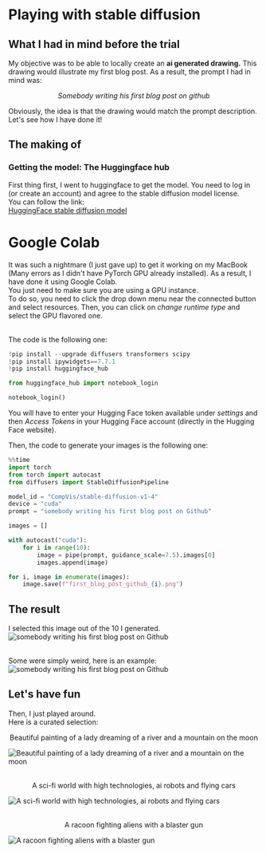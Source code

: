 # Playing with stable diffusion

## What I had in mind before the trial

My objective was to be able to locally create an <b>ai generated drawing.</b>
This drawing would illustrate my first blog post.
As a result, the prompt I had in mind was:
<p style='text-align: center;'><i>Somebody writing his first blog post on github</i></p>
Obviously, the idea is that the drawing would match the prompt description.
Let's see how I have done it!

## The making of

### Getting the model: The Huggingface hub
First thing first, I went to huggingface to get the model. You need to log in (or create an account) and agree to the stable diffusion model license. 
<br>You can follow the link:
<br>[HuggingFace stable diffusion model](https://huggingface.co/CompVis/stable-diffusion-v1-4)

# Google Colab

It was such a nightmare (I just gave up) to get it working on my MacBook (Many errors as I didn't have PyTorch GPU already installed). 
As a result, I have done it using Google Colab.
<br>You just need to make sure you are using a GPU instance.
<br>To do so, you need to click the drop down menu near the connected button and select resources. Then, you can click on <i>change runtime type</i> and select the GPU flavored one.

<br>The code is the following one:
```python
!pip install --upgrade diffusers transformers scipy
!pip install ipywidgets==7.7.1
!pip install huggingface_hub

from huggingface_hub import notebook_login

notebook_login()
```

You will have to enter your Hugging Face token available under <i>settings</i> and then <i>Access Tokens</i> in your Hugging Face account (directly in the Hugging Face website).

Then, the code to generate your images is the following one:
```python
%%time
import torch
from torch import autocast
from diffusers import StableDiffusionPipeline

model_id = "CompVis/stable-diffusion-v1-4"
device = "cuda"
prompt = "somebody writing his first blog post on Github"

images = []

with autocast("cuda"):
    for i in range(10):
        image = pipe(prompt, guidance_scale=7.5).images[0]  
        images.append(image)

for i, image in enumerate(images):
    image.save(f"first_blog_post_github_{i}.png")
```
## The result

I selected this image out of the 10 I generated.
<br>![somebody writing his first blog post on Github](./images/27102022/first_blog_post_github_2.png)

<br> Some were simply weird, here is an example:
![somebody writing his first blog post on Github](./images/27102022/first_blog_post_github.png)

## Let's have fun

Then, I just played around.
<br>Here is a curated selection:
<p style='text-align: center;'>Beautiful painting of a lady dreaming of a river and a mountain on the moon</p>

![Beautiful painting of a lady dreaming of a river and a mountain on the moon](images/27102022/lady_moon_0.png)
<br><br>
<p style='text-align: center;'>A sci-fi world with high technologies, ai robots and flying cars</p>

![A sci-fi world with high technologies, ai robots and flying cars](images/27102022/sci_fi_world_3.png)
<br><br>
<p style='text-align: center;'>A racoon fighting aliens with a blaster gun</p>

![A racoon fighting aliens with a blaster gun](images/27102022/racoon_0.png)


